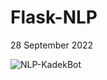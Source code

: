 # Flask-NLP
28 September 2022

![NLP-KadekBot](https://user-images.githubusercontent.com/102474040/193408766-30c92703-22a9-428c-b5ef-64957e3c2707.jpg)
